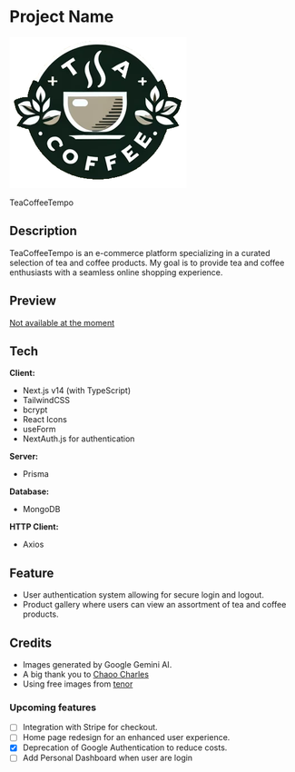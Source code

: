 # Project Name 
![TeaCoffeeTempo_Logo](https://github.com/VincentCongDao/teacoffetempo/blob/main/public/TeaTempo-logo.png)

TeaCoffeeTempo 

## Description
TeaCoffeeTempo is an e-commerce platform specializing in a curated selection of tea and coffee products. My goal is to provide tea and coffee enthusiasts with a seamless online shopping experience.

## Preview
[Not available at the moment]()

## Tech

**Client:** 
- Next.js v14 (with TypeScript)
- TailwindCSS
- bcrypt
- React Icons
- useForm
- NextAuth.js for authentication

**Server:**
- Prisma

**Database:** 
- MongoDB 

**HTTP Client:** 
- Axios

## Feature
- User authentication system allowing for secure login and logout.
- Product gallery where users can view an assortment of tea and coffee products.

## Credits

- Images generated by Google Gemini AI.
- A big thank you to [Chaoo Charles](https://www.youtube.com/@ChaooCharles) 
- Using free images from [tenor](https://tenor.com/)

### Upcoming features 

- [ ] Integration with Stripe for checkout.
- [ ] Home page redesign for an enhanced user experience.
- [X] Deprecation of Google Authentication to reduce costs.
- [ ] Add Personal Dashboard when user are login
